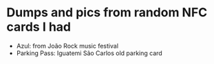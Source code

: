 # Dumps and pics from random NFC cards I had

- Azul: from João Rock music festival
- Parking Pass: Iguatemi São Carlos old parking card
